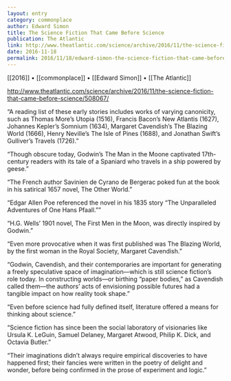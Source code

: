 ```yaml
---
layout: entry
category: commonplace
author: Edward Simon
title: The Science Fiction That Came Before Science
publication: The Atlantic
link: http://www.theatlantic.com/science/archive/2016/11/the-science-fiction-that-came-before-science/508067/
date: 2016-11-18
permalink: 2016/11/18/edward-simon-the-science-fiction-that-came-before-science
---
```


[[2016]] • [[commonplace]] •  [[Edward Simon]] • [[The Atlantic]]

http://www.theatlantic.com/science/archive/2016/11/the-science-fiction-that-came-before-science/508067/

“A reading list of these early stories includes works of varying canonicity, such as Thomas More’s Utopia (1516), Francis Bacon’s New Atlantis (1627), Johannes Kepler’s Somnium (1634), Margaret Cavendish’s The Blazing World (1666), Henry Neville’s The Isle of Pines (1688), and Jonathan Swift’s Gulliver’s Travels (1726).”

“Though obscure today, Godwin’s The Man in the Moone captivated 17th-century readers with its tale of a Spaniard who travels in a ship powered by geese.”

“The French author Savinien de Cyrano de Bergerac poked fun at the book in his satirical 1657 novel, The Other World.”

“Edgar Allen Poe referenced the novel in his 1835 story “The Unparalleled Adventures of One Hans Pfaall.””

“H.G. Wells’ 1901 novel, The First Men in the Moon, was directly inspired by Godwin.”

“Even more provocative when it was first published was The Blazing World, by the first woman in the Royal Society, Margaret Cavendish.”

“Godwin, Cavendish, and their contemporaries are important for generating a freely speculative space of imagination—which is still science fiction’s role today. In constructing worlds—or birthing “paper bodies,” as Cavendish called them—the authors’ acts of envisioning possible futures had a tangible impact on how reality took shape.”

“Even before science had fully defined itself, literature offered a means for thinking about science.”

“Science fiction has since been the social laboratory of visionaries like Ursula K. LeGuin, Samuel Delaney, Margaret Atwood, Philip K. Dick, and Octavia Butler.”

“Their imaginations didn’t always require empirical discoveries to have happened first; their fancies were written in the poetry of delight and wonder, before being confirmed in the prose of experiment and logic.”


